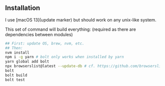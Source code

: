 
## Installation

I use [macOS 13](update marker) but should work on any unix-like system.

This set of command will build everything: (required as there are dependencies between modules)
```bash
## First: update OS, brew, nvm, etc.
## Then:
nvm install
npm i -g yarn # bolt only works when installed by yarn
yarn global add bolt
npx browserslist@latest --update-db # cf. https://github.com/browserslist/browserslist#browsers-data-updating
bolt
bolt build
bolt test
```
